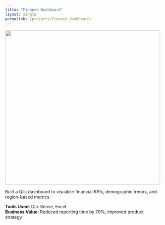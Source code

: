 ```yaml
---
title: "Finance Dashboard"
layout: single
permalink: /projects/finance_dashboard/
---
```


<img src="/assets/images/finance_dashboard/main.png" width="500">

Built a Qlik dashboard to visualize financial KPIs, demographic trends, and region-based metrics.

**Tools Used**: Qlik Sense, Excel  
**Business Value**: Reduced reporting time by 70%, improved product strategy
